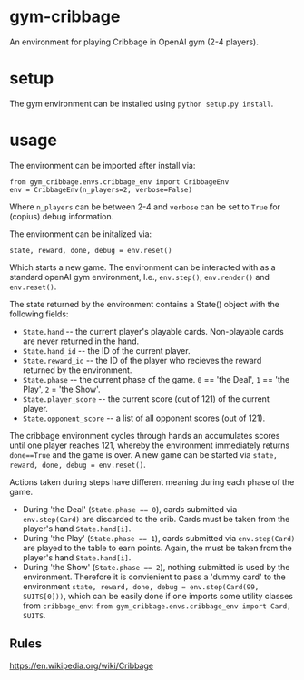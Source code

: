 # gym-cribbage
An environment for playing Cribbage in OpenAI gym (2-4 players).

# setup

The gym environment can be installed using `python setup.py install`.

# usage

The environment can be imported after install via:

```
from gym_cribbage.envs.cribbage_env import CribbageEnv
env = CribbageEnv(n_players=2, verbose=False)
```

Where `n_players` can be between 2-4 and `verbose` can be set to `True` for
(copius) debug information.

The environment can be initalized via:

```
state, reward, done, debug = env.reset()
```

Which starts a new game. The environment can be interacted with as a standard
openAI gym environment, I.e., `env.step()`, `env.render()` and `env.reset()`.

The state returned by the environment contains a State() object with the
following fields:

+ `State.hand` -- the current player's playable cards. Non-playable cards are
                  never returned in the hand.
+ `State.hand_id` -- the ID of the current player.
+ `State.reward_id` -- the ID of the player who recieves the reward returned
                       by the environment.
+ `State.phase` -- the current phase of the game. `0` == 'the Deal',
                   `1` == 'the Play', `2` = 'the Show'.
+ `State.player_score` -- the current score (out of 121) of the current player.
+ `State.opponent_score` -- a list of all opponent scores (out of 121).

The cribbage environment cycles through hands an accumulates scores until one
player reaches 121, whereby the environment immediately returns `done==True`
and the game is over. A new game can be started via
`state, reward, done, debug = env.reset()`.

Actions taken during steps have different meaning during each phase of the game.

+ During 'the Deal' (`State.phase == 0`), cards submitted via `env.step(Card)`
  are discarded to the crib. Cards must be taken from the player's hand
  `State.hand[i]`.
+ During 'the Play' (`State.phase == 1`), cards submitted via `env.step(Card)`
  are played to the table to earn points. Again, the must be taken from the
  player's hand `State.hand[i]`.
+ During 'the Show' (`State.phase == 2`), nothing submitted is used by the
  environment. Therefore it is convienient to pass a 'dummy card' to the
  environment `state, reward, done, debug = env.step(Card(99, SUITS[0]))`,
  which can be easily done if one imports some utility classes from
  `cribbage_env`: `from gym_cribbage.envs.cribbage_env import Card, SUITS`.

## Rules
https://en.wikipedia.org/wiki/Cribbage

